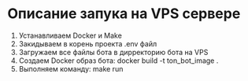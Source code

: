 # Описание запука на VPS сервере

1. Устанавливаем Docker и Make
2. Закидываем в корень проекта .env файл
3. Загружаем все файлы бота в дирректорию бота на VPS
4. Создаем Docker образ бота: docker build -t ton_bot_image .
5. Выполняем команду: make run